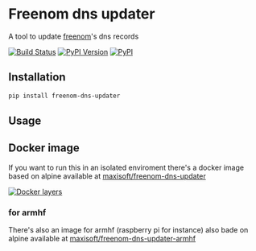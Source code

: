 # Freenom dns updater
A tool to update [freenom](http://Freenom.com)'s dns records

[![Build Status](https://travis-ci.org/maxisoft/Freenom-dns-updater.svg?branch=master)](https://travis-ci.org/maxisoft/Freenom-dns-updater)
[![PyPI Version](https://img.shields.io/pypi/v/freenom-dns-updater.svg)](https://pypi.python.org/pypi/freenom-dns-updater)
[![PyPI](https://img.shields.io/pypi/l/freenom-dns-updater.svg)](https://pypi.python.org/pypi/freenom-dns-updater)

## Installation
```bash
pip install freenom-dns-updater
```
## Usage

## Docker image
If you want to run this in an isolated enviroment there's a docker image based on alpine available at 
[maxisoft/freenom-dns-updater](https://hub.docker.com/r/maxisoft/freenom-dns-updater/)

[![Docker layers](https://badge.imagelayers.io/maxisoft/freenom-dns-updater:latest.svg)](https://imagelayers.io/?images=maxisoft/freenom-dns-updater:latest)

### for armhf
There's also an image for armhf (raspberry pi for instance) also bade on alpine available at 
[maxisoft/freenom-dns-updater-armhf](https://hub.docker.com/r/maxisoft/freenom-dns-updater-armhf)